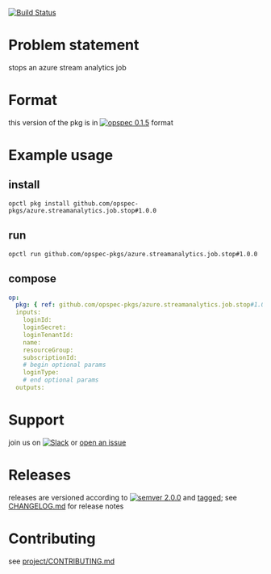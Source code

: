 [![Build Status](https://travis-ci.org/opspec-pkgs/azure.streamanalytics.job.stop.svg?branch=master)](https://travis-ci.org/opspec-pkgs/azure.streamanalytics.job.stop)

# Problem statement

stops an azure stream analytics job

# Format

this version of the pkg is in [![opspec 0.1.5](https://img.shields.io/badge/opspec-0.1.5-brightgreen.svg?colorA=6b6b6b&colorB=fc16be)](https://opspec.io/0.1.5/packages.html) format

# Example usage

## install

```shell
opctl pkg install github.com/opspec-pkgs/azure.streamanalytics.job.stop#1.0.0
```

## run

```
opctl run github.com/opspec-pkgs/azure.streamanalytics.job.stop#1.0.0
```

## compose

```yaml
op:
  pkg: { ref: github.com/opspec-pkgs/azure.streamanalytics.job.stop#1.0.0 }
  inputs:
    loginId:
    loginSecret:
    loginTenantId:
    name:
    resourceGroup:
    subscriptionId:
    # begin optional params
    loginType:
    # end optional params
  outputs:
```

# Support

join us on
[![Slack](https://opspec-slackin.herokuapp.com/badge.svg)](https://opspec-slackin.herokuapp.com/)
or
[open an issue](https://github.com/opspec-pkgs/azure.streamanalytics.job.stop/issues)

# Releases

releases are versioned according to
[![semver 2.0.0](https://img.shields.io/badge/semver-2.0.0-brightgreen.svg)](http://semver.org/spec/v2.0.0.html)
and [tagged](https://git-scm.com/book/en/v2/Git-Basics-Tagging); see
[CHANGELOG.md](CHANGELOG.md) for release notes

# Contributing

see
[project/CONTRIBUTING.md](https://github.com/opspec-pkgs/project/blob/master/CONTRIBUTING.md)
